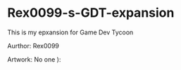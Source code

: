 Rex0099-s-GDT-expansion
=======================

This is my epxansion for Game Dev Tycoon

Aurthor: Rex0099

Artwork: No one ):
